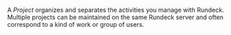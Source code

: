 <!--
#/ title: Projects
-->
<p>
A <i>Project</i> organizes and separates the activities you manage with Rundeck. Multiple projects can be maintained on the same Rundeck server and often correspond to a kind of work or group of users.
</p>
